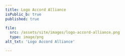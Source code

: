 ```yaml
---
title: Logo Accord Alliance
isPublic_b: true
published: true

file:
  src: /assets/site/images/logo-accord-alliance.png
  type: image/png
alt_txt: 'Logo Accord Alliance'

---
```

